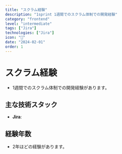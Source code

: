 ```yaml
---
title: "スクラム経験"
description: "1sprint 1週間でのスクラム体制での開発経験"
category: "frontend"
level: "intermediate"
tags: ["Jira"]
technologies: ["Jira"]
icon: "🏉"
date: "2024-02-01"
order: 1
---
```


# スクラム経験
- 1週間でのスクラム体制での開発経験があります。

## 主な技術スタック
- **Jira**: 

## 経験年数
- 2年ほどの経験があります。